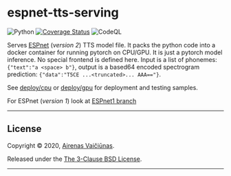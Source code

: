 # espnet-tts-serving

![Python](https://github.com/airenas/espnet-tts-serving/workflows/Python/badge.svg) [![Coverage Status](https://coveralls.io/repos/github/airenas/espnet-tts-serving/badge.svg?branch=main)](https://coveralls.io/github/airenas/espnet-tts-serving?branch=main) ![CodeQL](https://github.com/airenas/espnet-tts-serving/workflows/CodeQL/badge.svg)

Serves [ESPnet](https://github.com/espnet/espnet) (*version 2*) TTS model file. It packs the python code into a docker container for running pytorch on CPU/GPU. It is just a pytorch model inference. No special frontend is defined here. Input is a list of phonemes: `{"text":"a <space> b"}`, output is a based64 encoded spectrogram prediction: `{"data":"T5CE ...<truncated>... AAA=="}`.

See [deploy/cpu](deploy/cpu) or [deploy/gpu](deploy/gpu) for deployment and testing samples.

For ESPnet (*version 1*) look at [ESPnet1 branch](https://github.com/airenas/espnet-tts-serving/tree/espnet1)

---

## License

Copyright © 2020, [Airenas Vaičiūnas](https://github.com/airenas).

Released under the [The 3-Clause BSD License](LICENSE).

---


